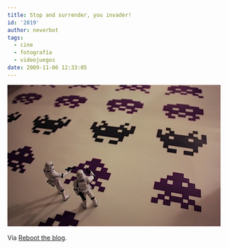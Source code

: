 ```yaml
---
title: Stop and surrender, you invader!
id: '2019'
author: neverbot
tags:
  - cine
  - fotografía
  - videojuegos
date: 2009-11-06 12:33:05
---
```


![200911061232.jpg](./stop-and-surrender-you-invader/200911061232.jpg)

Vía [Reboot the blog](http://blog.swas.es/post/232208463/space-invasion).